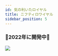 ```yaml
---
id: 気の利いたロイヤル
title: ニフティロワイヤル
sidebar_position: 5
---
```


### 🚧2022年に開発中🚧

![](/img/niftyroyale_v01.png)

